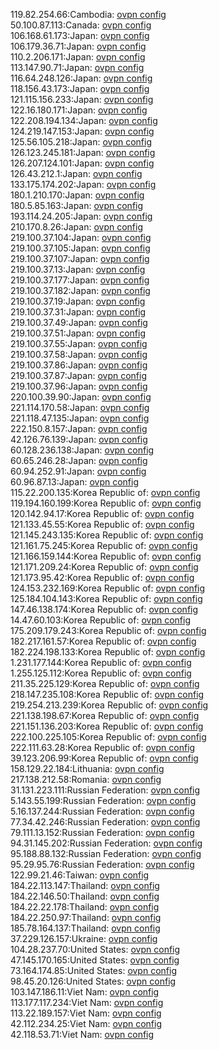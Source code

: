 119.82.254.66:Cambodia: [ovpn config](vpn/119_82_254_66.ovpn)  
50.100.87.113:Canada: [ovpn config](vpn/50_100_87_113.ovpn)  
106.168.61.173:Japan: [ovpn config](vpn/106_168_61_173.ovpn)  
106.179.36.71:Japan: [ovpn config](vpn/106_179_36_71.ovpn)  
110.2.206.171:Japan: [ovpn config](vpn/110_2_206_171.ovpn)  
113.147.90.71:Japan: [ovpn config](vpn/113_147_90_71.ovpn)  
116.64.248.126:Japan: [ovpn config](vpn/116_64_248_126.ovpn)  
118.156.43.173:Japan: [ovpn config](vpn/118_156_43_173.ovpn)  
121.115.156.233:Japan: [ovpn config](vpn/121_115_156_233.ovpn)  
122.16.180.171:Japan: [ovpn config](vpn/122_16_180_171.ovpn)  
122.208.194.134:Japan: [ovpn config](vpn/122_208_194_134.ovpn)  
124.219.147.153:Japan: [ovpn config](vpn/124_219_147_153.ovpn)  
125.56.105.218:Japan: [ovpn config](vpn/125_56_105_218.ovpn)  
126.123.245.181:Japan: [ovpn config](vpn/126_123_245_181.ovpn)  
126.207.124.101:Japan: [ovpn config](vpn/126_207_124_101.ovpn)  
126.43.212.1:Japan: [ovpn config](vpn/126_43_212_1.ovpn)  
133.175.174.202:Japan: [ovpn config](vpn/133_175_174_202.ovpn)  
180.1.210.170:Japan: [ovpn config](vpn/180_1_210_170.ovpn)  
180.5.85.163:Japan: [ovpn config](vpn/180_5_85_163.ovpn)  
193.114.24.205:Japan: [ovpn config](vpn/193_114_24_205.ovpn)  
210.170.8.26:Japan: [ovpn config](vpn/210_170_8_26.ovpn)  
219.100.37.104:Japan: [ovpn config](vpn/219_100_37_104.ovpn)  
219.100.37.105:Japan: [ovpn config](vpn/219_100_37_105.ovpn)  
219.100.37.107:Japan: [ovpn config](vpn/219_100_37_107.ovpn)  
219.100.37.13:Japan: [ovpn config](vpn/219_100_37_13.ovpn)  
219.100.37.177:Japan: [ovpn config](vpn/219_100_37_177.ovpn)  
219.100.37.182:Japan: [ovpn config](vpn/219_100_37_182.ovpn)  
219.100.37.19:Japan: [ovpn config](vpn/219_100_37_19.ovpn)  
219.100.37.31:Japan: [ovpn config](vpn/219_100_37_31.ovpn)  
219.100.37.49:Japan: [ovpn config](vpn/219_100_37_49.ovpn)  
219.100.37.51:Japan: [ovpn config](vpn/219_100_37_51.ovpn)  
219.100.37.55:Japan: [ovpn config](vpn/219_100_37_55.ovpn)  
219.100.37.58:Japan: [ovpn config](vpn/219_100_37_58.ovpn)  
219.100.37.86:Japan: [ovpn config](vpn/219_100_37_86.ovpn)  
219.100.37.87:Japan: [ovpn config](vpn/219_100_37_87.ovpn)  
219.100.37.96:Japan: [ovpn config](vpn/219_100_37_96.ovpn)  
220.100.39.90:Japan: [ovpn config](vpn/220_100_39_90.ovpn)  
221.114.170.58:Japan: [ovpn config](vpn/221_114_170_58.ovpn)  
221.118.47.135:Japan: [ovpn config](vpn/221_118_47_135.ovpn)  
222.150.8.157:Japan: [ovpn config](vpn/222_150_8_157.ovpn)  
42.126.76.139:Japan: [ovpn config](vpn/42_126_76_139.ovpn)  
60.128.236.138:Japan: [ovpn config](vpn/60_128_236_138.ovpn)  
60.65.246.28:Japan: [ovpn config](vpn/60_65_246_28.ovpn)  
60.94.252.91:Japan: [ovpn config](vpn/60_94_252_91.ovpn)  
60.96.87.13:Japan: [ovpn config](vpn/60_96_87_13.ovpn)  
115.22.200.135:Korea Republic of: [ovpn config](vpn/115_22_200_135.ovpn)  
119.194.160.199:Korea Republic of: [ovpn config](vpn/119_194_160_199.ovpn)  
120.142.94.17:Korea Republic of: [ovpn config](vpn/120_142_94_17.ovpn)  
121.133.45.55:Korea Republic of: [ovpn config](vpn/121_133_45_55.ovpn)  
121.145.243.135:Korea Republic of: [ovpn config](vpn/121_145_243_135.ovpn)  
121.161.75.245:Korea Republic of: [ovpn config](vpn/121_161_75_245.ovpn)  
121.166.159.144:Korea Republic of: [ovpn config](vpn/121_166_159_144.ovpn)  
121.171.209.24:Korea Republic of: [ovpn config](vpn/121_171_209_24.ovpn)  
121.173.95.42:Korea Republic of: [ovpn config](vpn/121_173_95_42.ovpn)  
124.153.232.169:Korea Republic of: [ovpn config](vpn/124_153_232_169.ovpn)  
125.184.104.143:Korea Republic of: [ovpn config](vpn/125_184_104_143.ovpn)  
147.46.138.174:Korea Republic of: [ovpn config](vpn/147_46_138_174.ovpn)  
14.47.60.103:Korea Republic of: [ovpn config](vpn/14_47_60_103.ovpn)  
175.209.179.243:Korea Republic of: [ovpn config](vpn/175_209_179_243.ovpn)  
182.217.161.57:Korea Republic of: [ovpn config](vpn/182_217_161_57.ovpn)  
182.224.198.133:Korea Republic of: [ovpn config](vpn/182_224_198_133.ovpn)  
1.231.177.144:Korea Republic of: [ovpn config](vpn/1_231_177_144.ovpn)  
1.255.125.112:Korea Republic of: [ovpn config](vpn/1_255_125_112.ovpn)  
211.35.225.129:Korea Republic of: [ovpn config](vpn/211_35_225_129.ovpn)  
218.147.235.108:Korea Republic of: [ovpn config](vpn/218_147_235_108.ovpn)  
219.254.213.239:Korea Republic of: [ovpn config](vpn/219_254_213_239.ovpn)  
221.138.198.67:Korea Republic of: [ovpn config](vpn/221_138_198_67.ovpn)  
221.151.136.203:Korea Republic of: [ovpn config](vpn/221_151_136_203.ovpn)  
222.100.225.105:Korea Republic of: [ovpn config](vpn/222_100_225_105.ovpn)  
222.111.63.28:Korea Republic of: [ovpn config](vpn/222_111_63_28.ovpn)  
39.123.206.99:Korea Republic of: [ovpn config](vpn/39_123_206_99.ovpn)  
158.129.22.184:Lithuania: [ovpn config](vpn/158_129_22_184.ovpn)  
217.138.212.58:Romania: [ovpn config](vpn/217_138_212_58.ovpn)  
31.131.223.111:Russian Federation: [ovpn config](vpn/31_131_223_111.ovpn)  
5.143.55.199:Russian Federation: [ovpn config](vpn/5_143_55_199.ovpn)  
5.16.137.244:Russian Federation: [ovpn config](vpn/5_16_137_244.ovpn)  
77.34.42.246:Russian Federation: [ovpn config](vpn/77_34_42_246.ovpn)  
79.111.13.152:Russian Federation: [ovpn config](vpn/79_111_13_152.ovpn)  
94.31.145.202:Russian Federation: [ovpn config](vpn/94_31_145_202.ovpn)  
95.188.88.132:Russian Federation: [ovpn config](vpn/95_188_88_132.ovpn)  
95.29.95.76:Russian Federation: [ovpn config](vpn/95_29_95_76.ovpn)  
122.99.21.46:Taiwan: [ovpn config](vpn/122_99_21_46.ovpn)  
184.22.113.147:Thailand: [ovpn config](vpn/184_22_113_147.ovpn)  
184.22.146.50:Thailand: [ovpn config](vpn/184_22_146_50.ovpn)  
184.22.22.178:Thailand: [ovpn config](vpn/184_22_22_178.ovpn)  
184.22.250.97:Thailand: [ovpn config](vpn/184_22_250_97.ovpn)  
185.78.164.137:Thailand: [ovpn config](vpn/185_78_164_137.ovpn)  
37.229.126.157:Ukraine: [ovpn config](vpn/37_229_126_157.ovpn)  
104.28.237.70:United States: [ovpn config](vpn/104_28_237_70.ovpn)  
47.145.170.165:United States: [ovpn config](vpn/47_145_170_165.ovpn)  
73.164.174.85:United States: [ovpn config](vpn/73_164_174_85.ovpn)  
98.45.20.126:United States: [ovpn config](vpn/98_45_20_126.ovpn)  
103.147.186.11:Viet Nam: [ovpn config](vpn/103_147_186_11.ovpn)  
113.177.117.234:Viet Nam: [ovpn config](vpn/113_177_117_234.ovpn)  
113.22.189.157:Viet Nam: [ovpn config](vpn/113_22_189_157.ovpn)  
42.112.234.25:Viet Nam: [ovpn config](vpn/42_112_234_25.ovpn)  
42.118.53.71:Viet Nam: [ovpn config](vpn/42_118_53_71.ovpn)  
